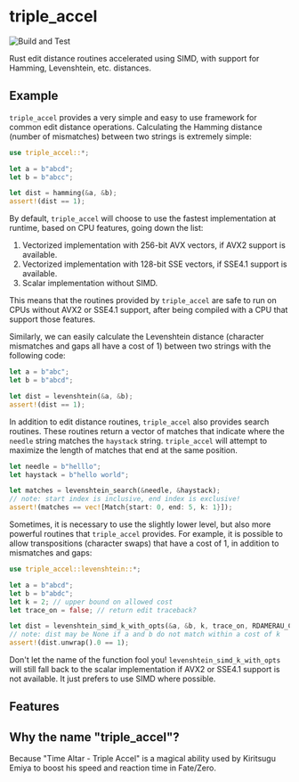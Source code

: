 # triple_accel
![Build and Test](https://github.com/Daniel-Liu-c0deb0t/triple_accel/workflows/Build%20and%20Test/badge.svg)

Rust edit distance routines accelerated using SIMD, with support for Hamming, Levenshtein, etc. distances.

## Example
`triple_accel` provides a very simple and easy to use framework for common edit distance operations. Calculating the Hamming distance (number of mismatches) between two strings is extremely simple:
```Rust
use triple_accel::*;

let a = b"abcd";
let b = b"abcc";

let dist = hamming(&a, &b);
assert!(dist == 1);
```
By default, `triple_accel` will choose to use the fastest implementation at runtime, based on CPU features, going down the list:

1. Vectorized implementation with 256-bit AVX vectors, if AVX2 support is available.
2. Vectorized implementation with 128-bit SSE vectors, if SSE4.1 support is available.
3. Scalar implementation without SIMD.

This means that the routines provided by `triple_accel` are safe to run on CPUs without AVX2 or SSE4.1 support, after being compiled with a CPU that support those features.

Similarly, we can easily calculate the Levenshtein distance (character mismatches and gaps all have a cost of 1) between two strings with the following code:
```Rust
let a = b"abc";
let b = b"abcd";

let dist = levenshtein(&a, &b);
assert!(dist == 1);
```
In addition to edit distance routines, `triple_accel` also provides search routines. These routines return a vector of matches that indicate where the `needle` string matches the `haystack` string. `triple_accel` will attempt to maximize the length of matches that end at the same position.
```Rust
let needle = b"helllo";
let haystack = b"hello world";

let matches = levenshtein_search(&needle, &haystack);
// note: start index is inclusive, end index is exclusive!
assert!(matches == vec![Match{start: 0, end: 5, k: 1}]);
```
Sometimes, it is necessary to use the slightly lower level, but also more powerful routines that `triple_accel` provides. For example, it is possible to allow transpositions (character swaps) that have a cost of 1, in addition to mismatches and gaps:
```Rust
use triple_accel::levenshtein::*;

let a = b"abcd";
let b = b"abdc";
let k = 2; // upper bound on allowed cost
let trace_on = false; // return edit traceback?

let dist = levenshtein_simd_k_with_opts(&a, &b, k, trace_on, RDAMERAU_COSTS);
// note: dist may be None if a and b do not match within a cost of k
assert!(dist.unwrap().0 == 1);
```
Don't let the name of the function fool you! `levenshtein_simd_k_with_opts` will still fall back to the scalar implementation if AVX2 or SSE4.1 support is not available. It just prefers to use SIMD where possible.

## Features


## Why the name "triple_accel"?
Because "Time Altar - Triple Accel" is a magical ability used by Kiritsugu Emiya to boost his speed and reaction time in Fate/Zero.

